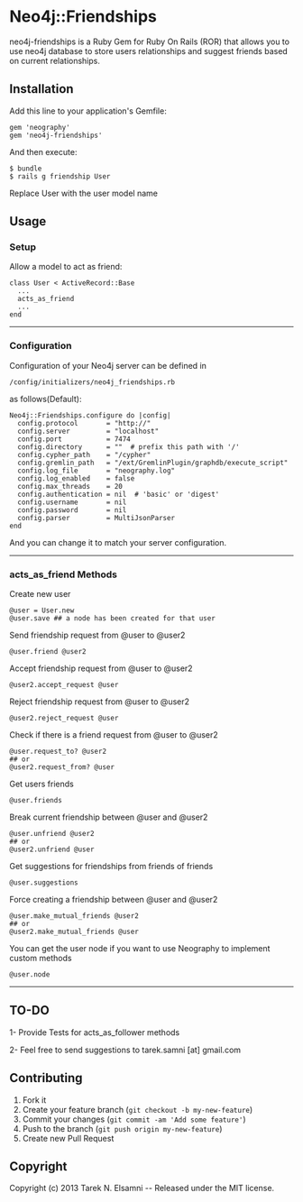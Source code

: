 
# Neo4j::Friendships

neo4j-friendships is a Ruby Gem for Ruby On Rails (ROR) that allows you to use neo4j database to store users relationships and suggest friends based on current relationships.

## Installation

Add this line to your application's Gemfile:

	gem 'neography'
    gem 'neo4j-friendships'

And then execute:

    $ bundle
    $ rails g friendship User
Replace User with the user model name
## Usage

### Setup

Allow a model to act as friend:

    class User < ActiveRecord::Base
      ...
      acts_as_friend
      ...
    end

***

### Configuration

Configuration of your Neo4j server can be defined in

	/config/initializers/neo4j_friendships.rb

as follows(Default):

	Neo4j::Friendships.configure do |config|
	  config.protocol       = "http://"
	  config.server         = "localhost"
	  config.port           = 7474
	  config.directory      = ""  # prefix this path with '/' 
	  config.cypher_path    = "/cypher"
	  config.gremlin_path   = "/ext/GremlinPlugin/graphdb/execute_script"
	  config.log_file       = "neography.log"
	  config.log_enabled    = false
	  config.max_threads    = 20
	  config.authentication = nil  # 'basic' or 'digest'
	  config.username       = nil
	  config.password       = nil
	  config.parser         = MultiJsonParser
	end

And you can change it to match your server configuration.
***


### acts_as_friend Methods

Create new user

    @user = User.new
    @user.save ## a node has been created for that user

Send friendship request from @user to @user2

	@user.friend @user2

Accept friendship request from @user to @user2

	@user2.accept_request @user

Reject friendship request from @user to @user2

	@user2.reject_request @user

Check if there is a friend request from @user to @user2

	@user.request_to? @user2 
	## or
	@user2.request_from? @user

Get users friends

	@user.friends

Break current friendship between @user and @user2

	@user.unfriend @user2
	## or
	@user2.unfriend @user

Get suggestions for friendships from friends of friends

	@user.suggestions

Force creating a friendship between @user and @user2

	@user.make_mutual_friends @user2
	## or
	@user2.make_mutual_friends @user

You can get the user node if you want to use Neography to implement custom methods

	@user.node

***

## TO-DO

1- Provide Tests for acts_as_follower methods

2- Feel free to send suggestions to tarek.samni [at] gmail.com


## Contributing

1. Fork it
2. Create your feature branch (`git checkout -b my-new-feature`)
3. Commit your changes (`git commit -am 'Add some feature'`)
4. Push to the branch (`git push origin my-new-feature`)
5. Create new Pull Request

## Copyright

Copyright (c) 2013 Tarek N. Elsamni --  Released under the MIT license.